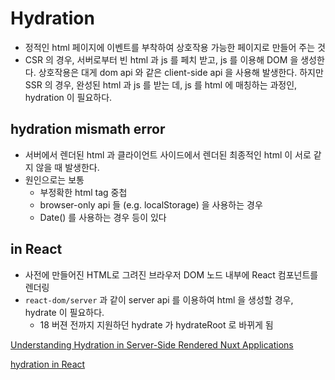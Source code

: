 # Hydration

- 정적인 html 페이지에 이벤트를 부착하여 상호작용 가능한 페이지로 만들어 주는 것
- CSR 의 경우, 서버로부터 빈 html 과 js 를 페치 받고, js 를 이용해 DOM 을 생성한다. 상호작용은 대게 dom api 와 같은 client-side api 을 사용해 발생한다. 하지만 SSR 의 경우, 완성된 html 과 js 를 받는 데, js 를 html 에 매칭하는 과정인, hydration 이 필요하다.


## hydration mismath error
- 서버에서 렌더된 html 과 클라이언트 사이드에서 렌더된 최종적인 html 이 서로 같지 않을 때 발생한다. 
- 원인으로는 보통 
    - 부정확한 html tag 중첩
    - browser-only api 들 (e.g. localStorage) 을 사용하는 경우
    - Date() 를 사용하는 경우 등이 있다
 
## in React
- 사전에 만들어진 HTML로 그려진 브라우저 DOM 노드 내부에 React 컴포넌트를 렌더링
- `react-dom/server` 과 같이 server api 를 이용하여 html 을 생성할 경우, hydrate 이 필요하다. 
     - 18 버젼 전까지 지원하던 hydrate 가 hydrateRoot 로 바뀌게 됨


[Understanding Hydration in Server-Side Rendered Nuxt Applications](https://medium.com/@susantomandal1998/hydration-54cb4715e4b2#:~:text=Hydration%20mismatch%20often%20occurs%20when,arise%2C%20allowing%20for%20swift%20resolution)
 
[hydration in React](https://medium.com/@gautamkiran123/hydration-in-react-8e8dff384f93)